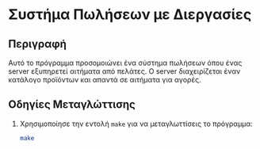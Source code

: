 # Συστήμα Πωλήσεων με Διεργασίες

## Περιγραφή
Αυτό το πρόγραμμα προσομοιώνει ένα σύστημα πωλήσεων όπου ένας server εξυπηρετεί αιτήματα από πελάτες. Ο server διαχειρίζεται έναν κατάλογο προϊόντων και απαντά σε αιτήματα για αγορές.

## Οδηγίες Μεταγλώττισης
1. Χρησιμοποίησε την εντολή `make` για να μεταγλωττίσεις το πρόγραμμα:
   ```bash
   make
